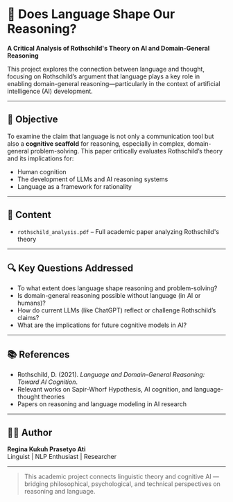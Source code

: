 # 🧠 Does Language Shape Our Reasoning?  
**A Critical Analysis of Rothschild's Theory on AI and Domain-General Reasoning**

This project explores the connection between language and thought, focusing on Rothschild’s argument that language plays a key role in enabling domain-general reasoning—particularly in the context of artificial intelligence (AI) development.

---

## 📌 Objective  
To examine the claim that language is not only a communication tool but also a **cognitive scaffold** for reasoning, especially in complex, domain-general problem-solving. This paper critically evaluates Rothschild’s theory and its implications for:
- Human cognition
- The development of LLMs and AI reasoning systems
- Language as a framework for rationality

---

## 📑 Content  
- `rothschild_analysis.pdf` – Full academic paper analyzing Rothschild's theory  


---

## 🔍 Key Questions Addressed  
- To what extent does language shape reasoning and problem-solving?
- Is domain-general reasoning possible without language (in AI or humans)?
- How do current LLMs (like ChatGPT) reflect or challenge Rothschild’s claims?
- What are the implications for future cognitive models in AI?

---

## 📚 References  
- Rothschild, D. (2021). *Language and Domain-General Reasoning: Toward AI Cognition*.  
- Relevant works on Sapir-Whorf Hypothesis, AI cognition, and language-thought theories  
- Papers on reasoning and language modeling in AI research  

---

## 👩‍💻 Author  
**Regina Kukuh Prasetyo Ati**  
Linguist | NLP Enthusiast | Researcher  

---

> This academic project connects linguistic theory and cognitive AI — bridging philosophical, psychological, and technical perspectives on reasoning and language.
